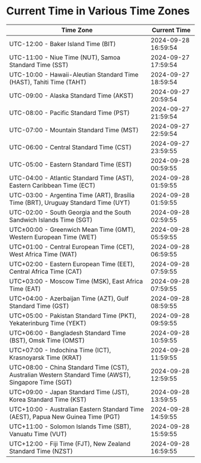 # Current Time in Various Time Zones

| Time Zone | Current Time |
|-----------|--------------|
| UTC-12:00 - Baker Island Time (BIT) | 2024-09-28 16:59:54 |
| UTC-11:00 - Niue Time (NUT), Samoa Standard Time (SST) | 2024-09-27 17:59:54 |
| UTC-10:00 - Hawaii-Aleutian Standard Time (HAST), Tahiti Time (TAHT) | 2024-09-27 18:59:54 |
| UTC-09:00 - Alaska Standard Time (AKST) | 2024-09-27 20:59:54 |
| UTC-08:00 - Pacific Standard Time (PST) | 2024-09-27 21:59:54 |
| UTC-07:00 - Mountain Standard Time (MST) | 2024-09-27 22:59:54 |
| UTC-06:00 - Central Standard Time (CST) | 2024-09-27 23:59:55 |
| UTC-05:00 - Eastern Standard Time (EST) | 2024-09-28 00:59:55 |
| UTC-04:00 - Atlantic Standard Time (AST), Eastern Caribbean Time (ECT) | 2024-09-28 01:59:55 |
| UTC-03:00 - Argentina Time (ART), Brasília Time (BRT), Uruguay Standard Time (UYT) | 2024-09-28 01:59:55 |
| UTC-02:00 - South Georgia and the South Sandwich Islands Time (SGT) | 2024-09-28 02:59:55 |
| UTC±00:00 - Greenwich Mean Time (GMT), Western European Time (WET) | 2024-09-28 05:59:55 |
| UTC+01:00 - Central European Time (CET), West Africa Time (WAT) | 2024-09-28 06:59:55 |
| UTC+02:00 - Eastern European Time (EET), Central Africa Time (CAT) | 2024-09-28 07:59:55 |
| UTC+03:00 - Moscow Time (MSK), East Africa Time (EAT) | 2024-09-28 07:59:55 |
| UTC+04:00 - Azerbaijan Time (AZT), Gulf Standard Time (GST) | 2024-09-28 08:59:55 |
| UTC+05:00 - Pakistan Standard Time (PKT), Yekaterinburg Time (YEKT) | 2024-09-28 09:59:55 |
| UTC+06:00 - Bangladesh Standard Time (BST), Omsk Time (OMST) | 2024-09-28 10:59:55 |
| UTC+07:00 - Indochina Time (ICT), Krasnoyarsk Time (KRAT) | 2024-09-28 11:59:55 |
| UTC+08:00 - China Standard Time (CST), Australian Western Standard Time (AWST), Singapore Time (SGT) | 2024-09-28 12:59:55 |
| UTC+09:00 - Japan Standard Time (JST), Korea Standard Time (KST) | 2024-09-28 13:59:55 |
| UTC+10:00 - Australian Eastern Standard Time (AEST), Papua New Guinea Time (PGT) | 2024-09-28 14:59:55 |
| UTC+11:00 - Solomon Islands Time (SBT), Vanuatu Time (VUT) | 2024-09-28 15:59:55 |
| UTC+12:00 - Fiji Time (FJT), New Zealand Standard Time (NZST) | 2024-09-28 16:59:55 |

